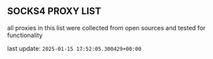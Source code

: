 ## SOCKS4 PROXY LIST

all proxies in this list were collected from open sources and tested for functionality

last update: `2025-01-15 17:52:05.300429+00:00`